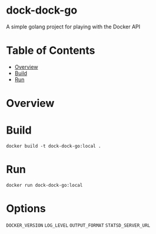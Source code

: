 # dock-dock-go
A simple golang project for playing with the Docker API

# Table of Contents

- [Overview](#overview)
- [Build](#build)
- [Run](#run)

# Overview

# Build
`docker build -t dock-dock-go:local .`

# Run
`docker run dock-dock-go:local`

# Options

`DOCKER_VERSION`
`LOG_LEVEL`
`OUTPUT_FORMAT`
`STATSD_SERVER_URL`

